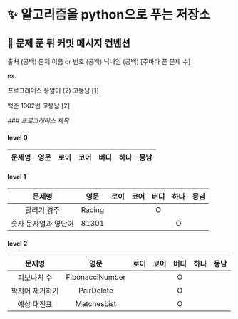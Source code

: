 # :sparkles: 알고리즘을 python으로 푸는 저장소

## 👊 문제 푼 뒤 커밋 메시지 컨벤션

출처 (공백) 문제 이름 or 번호 (공백) 닉네임 (공백) [주마다 푼 문제 수]

ex.

프로그래머스 옹알이 (2) 고뭉남 [1]

백준 1002번 고뭉남 [2]

_### 프로그래머스 제목_

#### level 0

| 문제명 | 영문 | 로이 | 코어 | 버디 | 하나 | 뭉남 | 
|:---:|:--:|:--:|:--:|:--:|:--:|:--:|

#### level 1

|     문제명     |   영문   | 로이 | 코어 | 버디 | 하나 | 뭉남 | 
|:-----------:|:------:|:--:|:--:|:--:|:--:|:--:|
|   달리기 경주    | Racing |    |    | O  |    |    |
| 숫자 문자열과 영단어 | 81301  |    |    |    | O  |    |

#### level 2

|   문제명    |       영문        | 로이 | 코어 | 버디 | 하나 | 뭉남 | 
|:--------:|:---------------:|:--:|:--:|:--:|:--:|:--:|
|  피보나치 수  | FibonacciNumber |    |    | O  |    |    |
| 짝지어 제거하기 |   PairDelete    |    |    | O  |    |    |
|  예상 대진표  |   MatchesList   |    |    | O  |    |    |


  

